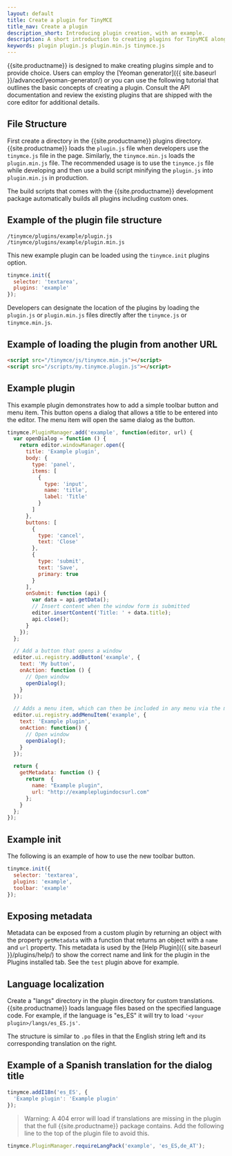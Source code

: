 ```yaml
---
layout: default
title: Create a plugin for TinyMCE
title_nav: Create a plugin
description_short: Introducing plugin creation, with an example.
description: A short introduction to creating plugins for TinyMCE along with an example plugin.
keywords: plugin plugin.js plugin.min.js tinymce.js
---
```


{{site.productname}} is designed to make creating plugins simple and to provide choice. Users can employ the [Yeoman generator]({{ site.baseurl }}/advanced/yeoman-generator/) or you can use the following tutorial that outlines the basic concepts of creating a plugin. Consult the API documentation and review the existing plugins that are shipped with the core editor for additional details.

## File Structure

First create a directory in the {{site.productname}} plugins directory. {{site.productname}} loads the `plugin.js` file when developers use the `tinymce.js` file in the page. Similarly, the `tinymce.min.js` loads the `plugin.min.js` file. The recommended usage is to use the `tinymce.js` file while developing and then use a build script minifying the `plugin.js` into `plugin.min.js` in production.

The build scripts that comes with the {{site.productname}} development package automatically builds all plugins including custom ones.

## Example of the plugin file structure

```
/tinymce/plugins/example/plugin.js
/tinymce/plugins/example/plugin.min.js
```

This new example plugin can be loaded using the `tinymce.init` plugins option.

```js
tinymce.init({
  selector: 'textarea',
  plugins: 'example'
});
```

Developers can designate the location of the plugins by loading the `plugin.js` or `plugin.min.js` files directly after the `tinymce.js` or `tinymce.min.js`.

## Example of loading the plugin from another URL

```html
<script src="/tinymce/js/tinymce.min.js"></script>
<script src="/scripts/my.tinymce.plugin.js"></script>
```

## Example plugin

This example plugin demonstrates how to add a simple toolbar button and menu item. This button opens a dialog that allows a title to be entered into the editor. The menu item will open the same dialog as the button.

```js
tinymce.PluginManager.add('example', function(editor, url) {
  var openDialog = function () {
    return editor.windowManager.open({
      title: 'Example plugin',
      body: {
        type: 'panel',
        items: [
          {
            type: 'input',
            name: 'title',
            label: 'Title'
          }
        ]
      },
      buttons: [
        {
          type: 'cancel',
          text: 'Close'
        },
        {
          type: 'submit',
          text: 'Save',
          primary: true
        }
      ],
      onSubmit: function (api) {
        var data = api.getData();
        // Insert content when the window form is submitted
        editor.insertContent('Title: ' + data.title);
        api.close();
      }
    });
  };

  // Add a button that opens a window
  editor.ui.registry.addButton('example', {
    text: 'My button',
    onAction: function () {
      // Open window
      openDialog();
    }
  });

  // Adds a menu item, which can then be included in any menu via the menu/menubar configuration
  editor.ui.registry.addMenuItem('example', {
    text: 'Example plugin',
    onAction: function() {
      // Open window
      openDialog();
    }
  });

  return {
    getMetadata: function () {
      return  {
        name: "Example plugin",
        url: "http://exampleplugindocsurl.com"
      };
    }
  };
});
```

## Example init

The following is an example of how to use the new toolbar button.

```js
tinymce.init({
  selector: 'textarea',
  plugins: 'example',
  toolbar: 'example'
});
```

## Exposing metadata

Metadata can be exposed from a custom plugin by returning an object with the property `getMetadata` with a function that returns an object with a `name` and `url` property. This metadata is used by the [Help Plugin]({{ site.baseurl }}/plugins/help/) to show the correct name and link for the plugin in the Plugins installed tab. See the `test` plugin above for example.

## Language localization

Create a "langs" directory in the plugin directory for custom translations. {{site.productname}} loads language files based on the specified language code. For example, if the language is "es_ES" it will try to load ```'<your plugin>/langs/es_ES.js'```.

The structure is similar to `.po` files in that the English string left and its corresponding translation on the right.

## Example of a Spanish translation for the dialog title

```js
tinymce.addI18n('es_ES', {
  'Example plugin': 'Example plugin'
});
```

> Warning: A 404 error will load if translations are missing in the plugin that the full {{site.productname}} package contains. Add the following line to the top of the plugin file to avoid this.

```js
tinymce.PluginManager.requireLangPack('example', 'es_ES,de_AT');
```
